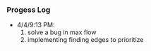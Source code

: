 ### Progess Log

- 4/4/9:13 PM: 
  1. solve a bug in max flow
  2. implementing finding edges to prioritize 
